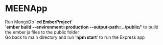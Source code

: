 # MEENApp
Run MongoDb 
'<b>cd EmberProject</b>'<br>
'<b>ember build --environment=production --output-path=../public/</b>' to build the ember js files to the public folder<br>
Go back to main directory and run '<b>npm start</b>' to run the Express app
